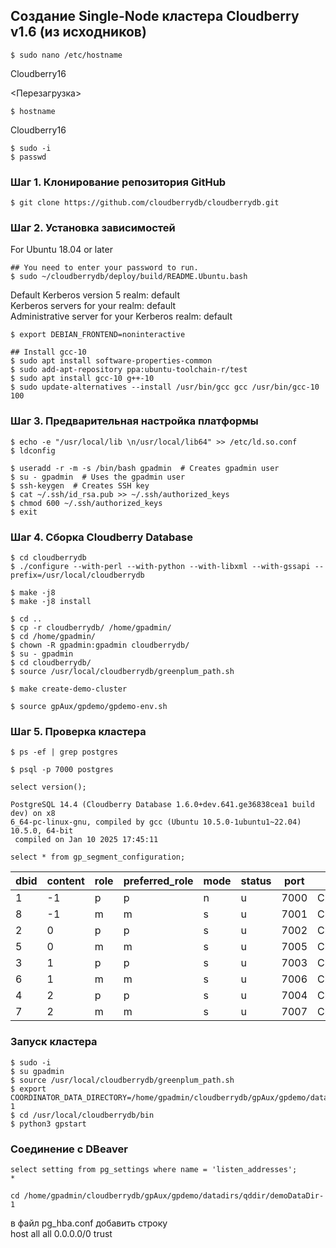## Создание Single-Node кластера Cloudberry v1.6 (из исходников) ##
   
```
$ sudo nano /etc/hostname
```
Cloudberry16   
   
<Перезагрузка>   

```   
$ hostname
```
Cloudberry16
   
```
$ sudo -i
$ passwd
```

### Шаг 1. Клонирование репозитория GitHub ###
   
```
$ git clone https://github.com/cloudberrydb/cloudberrydb.git
```
   
### Шаг 2. Установка зависимостей ###
For Ubuntu 18.04 or later   
```
## You need to enter your password to run.
$ sudo ~/cloudberrydb/deploy/build/README.Ubuntu.bash
```
Default Kerberos version 5 realm: default   
Kerberos servers for your realm: default   
Administrative server for your Kerberos realm: default   
   
```
$ export DEBIAN_FRONTEND=noninteractive
```
```   
## Install gcc-10
$ sudo apt install software-properties-common
$ sudo add-apt-repository ppa:ubuntu-toolchain-r/test
$ sudo apt install gcc-10 g++-10
$ sudo update-alternatives --install /usr/bin/gcc gcc /usr/bin/gcc-10 100
```
   
### Шаг 3. Предварительная настройка платформы ###
```
$ echo -e "/usr/local/lib \n/usr/local/lib64" >> /etc/ld.so.conf
$ ldconfig
```
```
$ useradd -r -m -s /bin/bash gpadmin  # Creates gpadmin user
$ su - gpadmin  # Uses the gpadmin user
$ ssh-keygen  # Creates SSH key
$ cat ~/.ssh/id_rsa.pub >> ~/.ssh/authorized_keys
$ chmod 600 ~/.ssh/authorized_keys 
$ exit
```
   
### Шаг 4. Сборка Cloudberry Database ###
```
$ cd cloudberrydb
$ ./configure --with-perl --with-python --with-libxml --with-gssapi --prefix=/usr/local/cloudberrydb
```
```
$ make -j8
$ make -j8 install
```
```
$ cd ..
$ cp -r cloudberrydb/ /home/gpadmin/
$ cd /home/gpadmin/
$ chown -R gpadmin:gpadmin cloudberrydb/
$ su - gpadmin
$ cd cloudberrydb/
$ source /usr/local/cloudberrydb/greenplum_path.sh
```
```
$ make create-demo-cluster
```
```
$ source gpAux/gpdemo/gpdemo-env.sh
```
   
### Шаг 5. Проверка кластера ###
```
$ ps -ef | grep postgres
```
```
$ psql -p 7000 postgres
```
```
select version();
```
```
PostgreSQL 14.4 (Cloudberry Database 1.6.0+dev.641.ge36838cea1 build dev) on x8
6_64-pc-linux-gnu, compiled by gcc (Ubuntu 10.5.0-1ubuntu1~22.04) 10.5.0, 64-bit
 compiled on Jan 10 2025 17:45:11
```
```
select * from gp_segment_configuration;
```
| dbid | content | role | preferred_role | mode | status | port |   hostname   |   address    |                                   datadir                                    | warehouseid |
|------|---------|------|----------------|------|--------|------|--------------|--------------|------------------------------------------------------------------------------|-------------|
|    1 |      -1 | p    | p              | n    | u      | 7000 | Cloudberry16 | Cloudberry16 | /home/gpadmin/cloudberrydb/gpAux/gpdemo/datadirs/qddir/demoDataDir-1         |           0 |
|    8 |      -1 | m    | m              | s    | u      | 7001 | Cloudberry16 | Cloudberry16 | /home/gpadmin/cloudberrydb/gpAux/gpdemo/datadirs/standby                     |           0 |
|    2 |       0 | p    | p              | s    | u      | 7002 | Cloudberry16 | Cloudberry16 | /home/gpadmin/cloudberrydb/gpAux/gpdemo/datadirs/dbfast1/demoDataDir0        |           0 |
|    5 |       0 | m    | m              | s    | u      | 7005 | Cloudberry16 | Cloudberry16 | /home/gpadmin/cloudberrydb/gpAux/gpdemo/datadirs/dbfast_mirror1/demoDataDir0 |           0 |
|    3 |       1 | p    | p              | s    | u      | 7003 | Cloudberry16 | Cloudberry16 | /home/gpadmin/cloudberrydb/gpAux/gpdemo/datadirs/dbfast2/demoDataDir1        |           0 |
|    6 |       1 | m    | m              | s    | u      | 7006 | Cloudberry16 | Cloudberry16 | /home/gpadmin/cloudberrydb/gpAux/gpdemo/datadirs/dbfast_mirror2/demoDataDir1 |           0 |
|    4 |       2 | p    | p              | s    | u      | 7004 | Cloudberry16 | Cloudberry16 | /home/gpadmin/cloudberrydb/gpAux/gpdemo/datadirs/dbfast3/demoDataDir2        |           0 |
|    7 |       2 | m    | m              | s    | u      | 7007 | Cloudberry16 | Cloudberry16 | /home/gpadmin/cloudberrydb/gpAux/gpdemo/datadirs/dbfast_mirror3/demoDataDir2 |           0 |
   
### Запуск кластера ###
```
$ sudo -i
$ su gpadmin
$ source /usr/local/cloudberrydb/greenplum_path.sh
$ export COORDINATOR_DATA_DIRECTORY=/home/gpadmin/cloudberrydb/gpAux/gpdemo/datadirs/qddir/demoDataDir-1
$ cd /usr/local/cloudberrydb/bin
$ python3 gpstart
```
   
### Соединение с DBeaver ###
```
select setting from pg_settings where name = 'listen_addresses';
*
```
      
```
cd /home/gpadmin/cloudberrydb/gpAux/gpdemo/datadirs/qddir/demoDataDir-1
```
в файл pg_hba.conf добавить строку   
host all all 0.0.0.0/0 trust   
   









